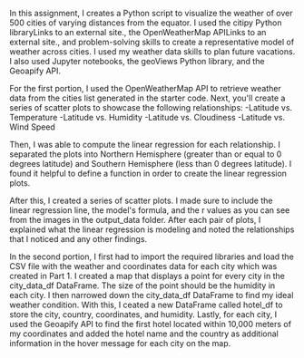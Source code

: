 In this assignment, I creates a Python script to visualize the weather of over 500 cities of varying distances from the equator. I used the citipy Python libraryLinks to an external site., the OpenWeatherMap APILinks to an external site., and problem-solving skills to create a representative model of weather across cities. I used my weather data skills to plan future vacations. I also used Jupyter notebooks, the geoViews Python library, and the Geoapify API.

For the first portion, I used the OpenWeatherMap API to retrieve weather data from the cities list generated in the starter code. Next, you'll create a series of scatter plots to showcase the following relationships:
    -Latitude vs. Temperature
    -Latitude vs. Humidity
    -Latitude vs. Cloudiness
    -Latitude vs. Wind Speed

Then, I was able to compute the linear regression for each relationship. I separated the plots into Northern Hemisphere (greater than or equal to 0 degrees latitude) and Southern Hemisphere (less than 0 degrees latitude). I found it helpful to define a function in order to create the linear regression plots.

After this, I created a series of scatter plots. I made sure to include the linear regression line, the model's formula, and the r values as you can see from the images in the output_data folder. After each pair of plots, I explained what the linear regression is modeling and noted the relationships that I noticed and any other findings.

In the second portion, I first had to import the required libraries and load the CSV file with the weather and coordinates data for each city which was created in Part 1. I created a map that displays a point for every city in the city_data_df DataFrame. The size of the point should be the humidity in each city. I then narrowed down the city_data_df DataFrame to find my ideal weather condition. With this, I ceated a new DataFrame called hotel_df to store the city, country, coordinates, and humidity. Lastly, for each city, I used the Geoapify API to find the first hotel located within 10,000 meters of my coordinates and added the hotel name and the country as additional information in the hover message for each city on the map.